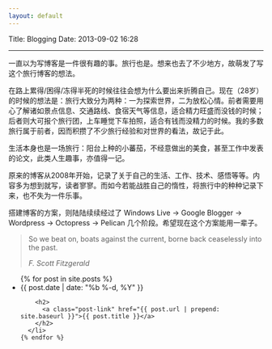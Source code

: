 ```yaml
---
layout: default
---
```


<div class="home">

Title: Blogging
Date: 2013-09-02 16:28
<hr>

一直以为写博客是一件很有趣的事。旅行也是。想来也去了不少地方，故萌发了写这个旅行博客的想法。

在路上累得/困得/冻得半死的时候往往会想为什么要出来折腾自己。现在（28岁）的时候的想法是：旅行大致分为两种：一为探索世界，二为放松心情。前者需要用心了解诸如景点信息、交通路线、食宿天气等信息，适合精力旺盛而没钱的时候；后者则大可报个旅行团，上车睡觉下车拍照，适合有钱而没精力的时候。我的多数旅行属于前者，因而积攒了不少旅行经验和对世界的看法，故记于此。

生活本身也是一场旅行：阳台上种的小蕃茄，不经意做出的美食，甚至工作中发表的论文，此类人生趣事，亦值得一记。

原来的博客从2008年开始，记录了关于自己的生活、工作、技术、感悟等等。内容多为想到就写，读者寥寥。而如今若能战胜自己的惰性，将旅行中的种种记录下来，也不失为一件乐事。


搭建博客的方案，则陆陆续续经过了 Windows Live -> Google Blogger -> Wordpress -> Octopress -> Pelican 几个阶段。希望现在这个方案能用一辈子。


> So we beat on, boats against the current, borne back ceaselessly into the past.
> 
> <cite>F. Scott Fitzgerald</cite>
 

  <ul class="post-list">
    {% for post in site.posts %}
      <li>
        <span class="post-meta">{{ post.date | date: "%b %-d, %Y" }}</span>

        <h2>
          <a class="post-link" href="{{ post.url | prepend: site.baseurl }}">{{ post.title }}</a>
        </h2>
      </li>
    {% endfor %}
  </ul>

</div>
